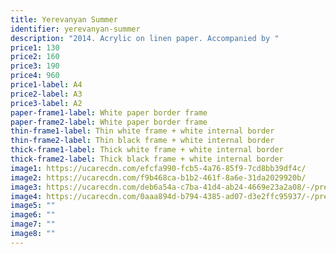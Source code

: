 ```yaml
---
title: Yerevanyan Summer
identifier: yerevanyan-summer
description: "2014. Acrylic on linen paper. Accompanied by "
price1: 130
price2: 160
price3: 190
price4: 960
price1-label: A4
price2-label: A3
price3-label: A2
paper-frame1-label: White paper border frame
paper-frame2-label: White paper border frame
thin-frame1-label: Thin white frame + white internal border
thin-frame2-label: Thin black frame + white internal border
thick-frame1-label: Thick white frame + white internal border
thick-frame2-label: Thick black frame + white internal border
image1: https://ucarecdn.com/efcfa990-fcb5-4a76-85f9-7cd8bb39df4c/
image2: https://ucarecdn.com/f9b468ca-b1b2-461f-8a6e-31da2029920b/
image3: https://ucarecdn.com/deb6a54a-c7ba-41d4-ab24-4669e23a2a08/-/preview/-/enhance/58/
image4: https://ucarecdn.com/0aaa894d-b794-4385-ad07-d3e2ffc95937/-/preview/-/enhance/50/-/sharp/9/
image5: ""
image6: ""
image7: ""
image8: ""
---
```

